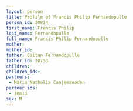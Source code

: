 ```yaml
---
layout: person
title: Profile of Francis Philip Fernandopulle
person_id: I0814
first_name: Francis Philip
last_name: Fernandopulle
full_name: Francis Philip Fernandopulle
mother: 
mother_id: 
father: Caitan Fernandopulle
father_id: I0753
children:
children_ids:
partners:
 - Maria Nathalia Canjemanaden
partner_ids:
 - I0813
sex: M
---
```



